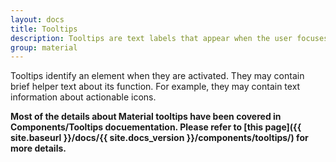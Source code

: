 ```yaml
---
layout: docs
title: Tooltips
description: Tooltips are text labels that appear when the user focuses on, hovers over, or touches an element.
group: material
---
```


Tooltips identify an element when they are activated. They may contain brief helper text about its function. For example, they may contain text information about actionable icons.

**Most of the details about Material tooltips have been covered in Components/Tooltips docuementation. Please refer to [this page]({{ site.baseurl }}/docs/{{ site.docs_version }}/components/tooltips/) for more details.**
